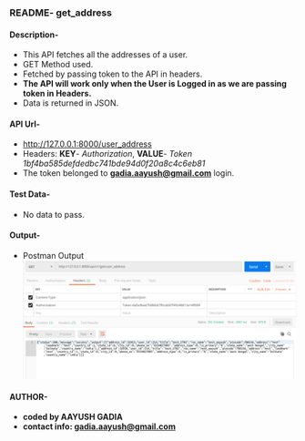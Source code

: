 ### README- get_address


#### Description-
- This API fetches all the addresses of a user.
- GET Method used.
- Fetched by passing token to the API in headers.
- **The API will work only when the User is Logged in as we are passing token in Headers.**
- Data is returned in JSON.


#### API Url-
- http://127.0.0.1:8000/user_address
- Headers: **KEY**- *Authorization*, **VALUE**- *Token 1bf4ba585defdedbc741bde94d0f20a8c4c6eb81*
- The token belonged to **gadia.aayush@gmail.com** login.


#### Test Data-
- No data to pass.


#### Output-
- Postman Output
![Postman Output](snap/output_postman_get_address.png)


#### AUTHOR-
- **coded by AAYUSH GADIA** 
- **contact info: gadia.aayush@gmail.com**

